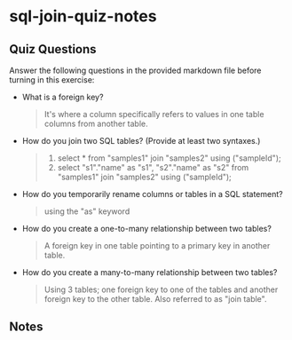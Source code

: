 # sql-join-quiz-notes

## Quiz Questions

Answer the following questions in the provided markdown file before turning in this exercise:

- What is a foreign key?

  > It's where a column specifically refers to values in one table columns from another table.

- How do you join two SQL tables? (Provide at least two syntaxes.)

  > 1. select \* from "samples1" join "samples2" using ("sampleId");
  > 2. select "s1"."name" as "s1", "s2"."name" as "s2" from "samples1" join "samples2" using ("sampleId");

- How do you temporarily rename columns or tables in a SQL statement?

  > using the "as" keyword

- How do you create a one-to-many relationship between two tables?

  > A foreign key in one table pointing to a primary key in another table.

- How do you create a many-to-many relationship between two tables?
  > Using 3 tables; one foreign key to one of the tables and another foreign key to the other table.
  > Also referred to as "join table".

## Notes
